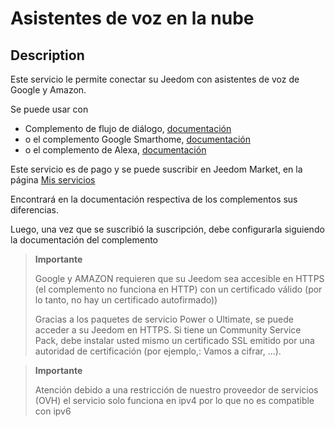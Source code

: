 # Asistentes de voz en la nube

## Description

Este servicio le permite conectar su Jeedom con asistentes de voz de Google y Amazon.

Se puede usar con 
- Complemento de flujo de diálogo, [documentación](https://doc.jeedom.com/es_ES/plugins/communication/dialogflow)
- o el complemento Google Smarthome, [documentación](https://doc.jeedom.com/es_ES/plugins/communication/gsh)
- o el complemento de Alexa, [documentación](https://doc.jeedom.com/es_ES/plugins/communication/ash)

Este servicio es de pago y se puede suscribir en Jeedom Market, en la página [Mis servicios](https://www.jeedom.com/market/index.php?v=d&p=profils#services)

Encontrará en la documentación respectiva de los complementos sus diferencias.

Luego, una vez que se suscribió la suscripción, debe configurarla siguiendo la documentación del complemento

> **Importante**
>
> Google y AMAZON requieren que su Jeedom sea accesible en HTTPS (el complemento no funciona en HTTP) con un certificado válido (por lo tanto, no hay un certificado autofirmado))
>
> Gracias a los paquetes de servicio Power o Ultimate, se puede acceder a su Jeedom en HTTPS.
> Si tiene un Community Service Pack, debe instalar usted mismo un certificado SSL emitido por una autoridad de certificación (por ejemplo,: Vamos a cifrar, ...).

> **Importante**
>
>Atención debido a una restricción de nuestro proveedor de servicios (OVH) el servicio solo funciona en ipv4 por lo que no es compatible con ipv6
